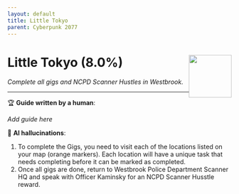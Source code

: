 ```yaml
---
layout: default
title: Little Tokyo
parent: Cyberpunk 2077
---
```


# Little Tokyo (8.0%) <img style="float: right;" src="https://cdn.cloudflare.steamstatic.com/steamcommunity/public/images/apps/1091500/96ca1665384409e4a0ea76cc7271021da58cc896.jpg" width="96" height="96">

_Complete all gigs and NCPD Scanner Hustles in Westbrook._

***

:trophy: **Guide written by a human**:

_Add guide here_

:robot: **AI hallucinations**:

1. To complete the Gigs, you need to visit each of the locations listed on your map (orange markers). Each location will have a unique task that needs completing before it can be marked as completed. 
2. Once all gigs are done, return to Westbrook Police Department Scanner HQ and speak with Officer Kaminsky for an NCPD Scanner Husstle reward.
